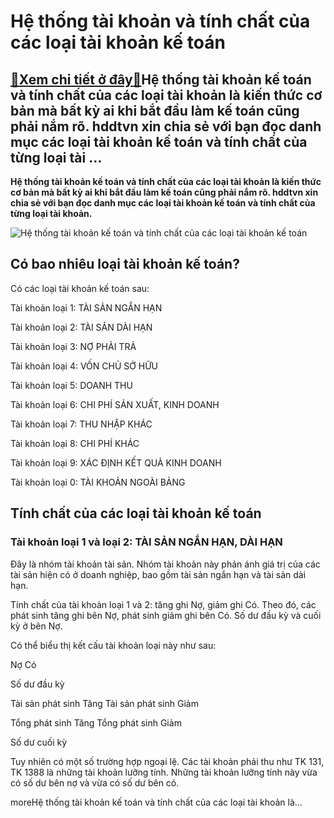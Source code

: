 Hệ thống tài khoản và tính chất của các loại tài khoản kế toán
==============================================================

[:gift:Xem chi tiết ở đây:gift:](https://hddtvn.com/he-thong-tai-khoan-va-tinh-chat-cua-cac-loai-tai-khoan-ke-toan/)Hệ thống tài khoản kế toán và tính chất của các loại tài khoản là kiến thức cơ bản mà bất kỳ ai khi bắt đầu làm kế toán cũng phải nắm rõ. hddtvn xin chia sẻ với bạn đọc danh mục các loại tài khoản kế toán và tính chất của từng loại tài …
---------------------------------------------------------------------------------------------------------------------------------------------------------------------------------------------------------------------------------------------

**Hệ thống tài khoản kế toán và tính chất của các loại tài khoản là kiến thức cơ bản mà bất kỳ ai khi bắt đầu làm kế toán cũng phải nắm rõ. hddtvn xin chia sẻ với bạn đọc danh mục các loại tài khoản kế toán và tính chất của từng loại tài khoản.**


![Hệ thống tài khoản kế toán và tính chất của các loại tài khoản kế toán](https://hddtvn.com/wp-content/uploads/2021/01/he-thong-tai-khoan-ke-toan-theo-thong-tu-133-2016-tt-btc-600.png "Hệ thống tài khoản kế toán và tính chất của các loại tài khoản kế toán")


Có bao nhiêu loại tài khoản kế toán?
------------------------------------


Có các loại tài khoản kế toán sau:


Tài khoản loại 1: TÀI SẢN NGẮN HẠN


Tài khoản loại 2: TÀI SẢN DÀI HẠN


Tài khoản loại 3: NỢ PHẢI TRẢ


Tài khoản loại 4: VỐN CHỦ SỞ HỮU


Tài khoản loại 5: DOANH THU


Tài khoản loại 6: CHI PHÍ SẢN XUẤT, KINH DOANH


Tài khoản loại 7: THU NHẬP KHÁC


Tài khoản loại 8: CHI PHÍ KHÁC


Tài khoản loại 9: XÁC ĐỊNH KẾT QUẢ KINH DOANH


Tài khoản loại 0: TÀI KHOẢN NGOÀI BẢNG


Tính chất của các loại tài khoản kế toán
----------------------------------------


### Tài khoản loại 1 và loại 2: TÀI SẢN NGẮN HẠN, DÀI HẠN


Đây là nhóm tài khoản tài sản. Nhóm tài khoản này phản ánh giá trị của các tài sản hiện có ở doanh nghiệp, bao gồm tài sản ngắn hạn và tài sản dài hạn.


Tính chất của tài khoản loại 1 và 2: tăng ghi Nợ, giảm ghi Có. Theo đó, các phát sinh tăng ghi bên Nợ, phát sinh giảm ghi bên Có. Số dư đầu kỳ và cuối kỳ ở bên Nợ.


Có thể biểu thị kết cấu tài khoản loại này như sau:





Nợ
Có


Số dư đầu kỳ



Tài sản phát sinh Tăng
Tài sản phát sinh Giảm


Tổng phát sinh Tăng
Tổng phát sinh Giảm


Số dư cuối kỳ




Tuy nhiên có một số trường hợp ngoại lệ. Các tài khoản phải thu như TK 131, TK 1388 là những tài khoản lưỡng tính. Những tài khoản lưỡng tính này vừa có số dư bên nợ và vừa có số dư bên có.



moreHệ thống tài khoản kế toán và tính chất của các loại tài khoản là…

